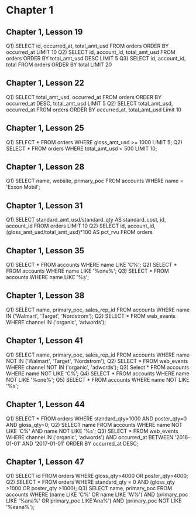 # Chapter 1
## Chapter 1, Lesson 19
Q1) 
SELECT id, occurred_at, total_amt_usd FROM orders
ORDER BY occurred_at 
LIMIT 10
Q2)
SELECT id, account_id, total_amt_usd FROM orders
ORDER BY total_amt_usd DESC
LIMIT 5
Q3)
SELECT id, account_id, total
FROM orders
ORDER BY total
LIMIT 20

## Chapter 1, Lesson 22
Q1)
SELECT total_amt_usd, occurred_at 
FROM orders
ORDER BY occurred_at DESC, total_amt_usd
LIMIT 5
Q2) 
SELECT total_amt_usd, occurred_at
FROM orders
ORDER BY occurred_at, total_amt_usd
Limit 10

## Chapter 1, Lesson 25
Q1) 
SELECT * 
FROM orders
WHERE gloss_amt_usd >= 1000
LIMIT 5;
Q2)
SELECT * 
FROM orders
WHERE total_amt_usd < 500
LIMIT 10;

## Chapter 1, Lesson 28
Q1) 
SELECT name, website, primary_poc
FROM accounts
WHERE name = 'Exxon Mobil';

## Chapter 1, Lesson 31
Q1)
SELECT standard_amt_usd/standard_qty AS standard_cost, id, account_id
FROM orders
LIMIT 10
Q2)
SELECT id, account_id, (gloss_amt_usd/total_amt_usd)*100 AS pct_rvu
FROM orders

## Chapter 1, Lesson 35
Q1) 
SELECT * 
FROM accounts
WHERE name LIKE 'C%';
Q2)
SELECT * 
FROM accounts
WHERE name LIKE '%one%';
Q3)
SELECT * 
FROM accounts
WHERE name LIKE '%s';

## Chapter 1, Lesson 38
Q1)
SELECT name, primary_poc, sales_rep_id
FROM accounts
WHERE name IN ('Walmart', 'Target', 'Nordstrom');
Q2)
SELECT * 
FROM web_events
WHERE channel IN ('organic', 'adwords');

## Chapter 1, Lesson 41
Q1)
SELECT name, primary_poc, sales_rep_id
FROM accounts
WHERE name NOT IN ('Walmart', 'Target', 'Nordstrom');
Q2)
SELECT * 
FROM web_events
WHERE channel NOT IN ('organic', 'adwords');
Q3)
Select * 
FROM accounts
WHERE name NOT LIKE 'C%';
Q4)
SELECT * 
FROM accounts
WHERE name NOT LIKE '%one%';
Q5)
SELECT * 
FROM accounts
WHERE name NOT LIKE '%s';

## Chapter 1, Lesson 44
Q1)
SELECT *
FROM orders
WHERE standard_qty>1000 AND poster_qty=0 AND gloss_qty=0;
Q2)
SELECT name 
FROM accounts
WHERE name NOT LIKE 'C%' AND name NOT LIKE '%s';
Q3)
SELECT *
FROM web_events
WHERE channel IN ('organic', 'adwords') AND occurred_at BETWEEN '2016-01-01' AND '2017-01-01'
ORDER BY occurred_at DESC;

## Chapter 1, Lesson 47
Q1)
SELECT id
FROM orders
WHERE gloss_qty>4000 OR poster_qty>4000;
Q2)
SELECT * 
FROM orders
WHERE standard_qty = 0 AND (gloss_qty >1000 OR poster_qty >1000);
Q3)
SELECT name, primary_poc
FROM accounts
WHERE (name LIKE 'C%' OR name LIKE 'W%') AND (primary_poc LIKE '%ana%' OR primary_poc LIKE'Ana%') AND (primary_poc NOT LIKE '%eana%');






